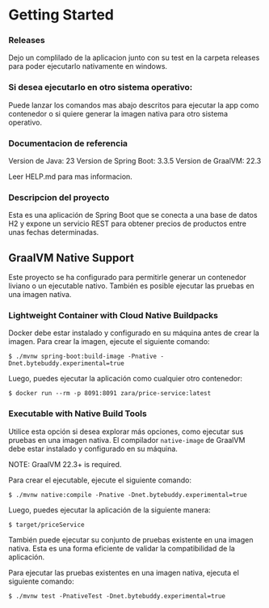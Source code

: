 # Getting Started

### Releases
Dejo un complilado de la aplicacion junto con su test en la carpeta releases para poder ejecutarlo nativamente en windows.

### Si desea ejecutarlo en otro sistema operativo:

Puede lanzar los comandos mas abajo descritos para ejecutar la app como contenedor o si quiere generar la imagen nativa para otro sistema operativo.

### Documentacion de referencia
Version de Java: 23
Version de Spring Boot: 3.3.5
Version de GraalVM: 22.3


Leer HELP.md para mas informacion.

### Descripcion del proyecto
Esta es una aplicación de Spring Boot que se conecta a una base de datos H2 y expone un servicio REST 
para obtener precios de productos entre unas fechas determinadas.

## GraalVM Native Support

Este proyecto se ha configurado para permitirle generar un contenedor liviano o un ejecutable nativo.
También es posible ejecutar las pruebas en una imagen nativa.

### Lightweight Container with Cloud Native Buildpacks

Docker debe estar instalado y configurado en su máquina antes de crear la imagen.
Para crear la imagen, ejecute el siguiente comando:

```
$ ./mvnw spring-boot:build-image -Pnative -Dnet.bytebuddy.experimental=true
```

Luego, puedes ejecutar la aplicación como cualquier otro contenedor:

```
$ docker run --rm -p 8091:8091 zara/price-service:latest
```

### Executable with Native Build Tools

Utilice esta opción si desea explorar más opciones, como ejecutar sus pruebas en una imagen nativa.
El compilador `native-image` de GraalVM debe estar instalado y configurado en su máquina.

NOTE: GraalVM 22.3+ is required.

Para crear el ejecutable, ejecute el siguiente comando:

```
$ ./mvnw native:compile -Pnative -Dnet.bytebuddy.experimental=true
```

Luego, puedes ejecutar la aplicación de la siguiente manera:

```
$ target/priceService
```

También puede ejecutar su conjunto de pruebas existente en una imagen nativa.
Esta es una forma eficiente de validar la compatibilidad de la aplicación.

Para ejecutar las pruebas existentes en una imagen nativa, ejecuta el siguiente comando:

```
$ ./mvnw test -PnativeTest -Dnet.bytebuddy.experimental=true
```

